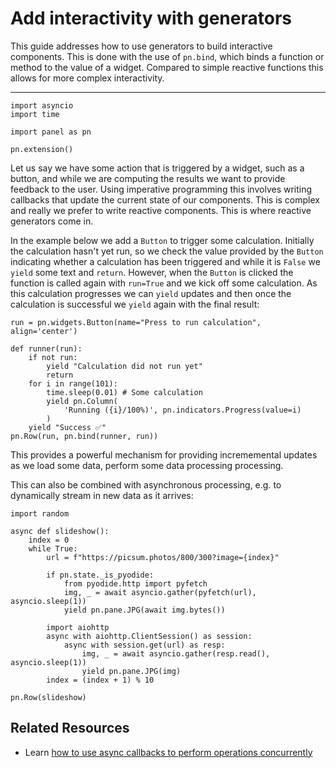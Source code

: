 # Add interactivity with generators

This guide addresses how to use generators to build interactive components. This is done with the use of `pn.bind`, which binds a function or method to the value of a widget. Compared to simple reactive functions this allows for more complex interactivity.

---

```{pyodide}
import asyncio
import time

import panel as pn

pn.extension()
```

Let us say we have some action that is triggered by a widget, such as a button, and while we are computing the results we want to provide feedback to the user. Using imperative programming this involves writing callbacks that update the current state of our components. This is complex and really we prefer to write reactive components. This is where reactive generators come in.

In the example below we add a `Button` to trigger some calculation. Initially the calculation hasn't yet run, so we check the value provided by the `Button` indicating whether a calculation has been triggered and while it is `False` we `yield` some text and `return`. However, when the `Button` is clicked the function is called again with `run=True` and we kick off some calculation. As this calculation progresses we can `yield` updates and then once the calculation is successful we `yield` again with the final result:

```{pyodide}
run = pn.widgets.Button(name="Press to run calculation", align='center')

def runner(run):
    if not run:
        yield "Calculation did not run yet"
        return
    for i in range(101):
        time.sleep(0.01) # Some calculation
        yield pn.Column(
            'Running ({i}/100%)', pn.indicators.Progress(value=i)
        )
    yield "Success ✅︎"
pn.Row(run, pn.bind(runner, run))
```

This provides a powerful mechanism for providing incrememental updates as we load some data, perform some data processing processing.

This can also be combined with asynchronous processing, e.g. to dynamically stream in new data as it arrives:

```{pyodide}
import random

async def slideshow():
    index = 0
    while True:
        url = f"https://picsum.photos/800/300?image={index}"

        if pn.state._is_pyodide:
            from pyodide.http import pyfetch
            img, _ = await asyncio.gather(pyfetch(url), asyncio.sleep(1))
            yield pn.pane.JPG(await img.bytes())

        import aiohttp
        async with aiohttp.ClientSession() as session:
            async with session.get(url) as resp:
                img, _ = await asyncio.gather(resp.read(), asyncio.sleep(1))
                yield pn.pane.JPG(img)
        index = (index + 1) % 10

pn.Row(slideshow)
```

## Related Resources

- Learn [how to use async callbacks to perform operations concurrently](../concurrency/async.md)
